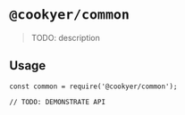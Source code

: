 # `@cookyer/common`

> TODO: description

## Usage

```
const common = require('@cookyer/common');

// TODO: DEMONSTRATE API
```
